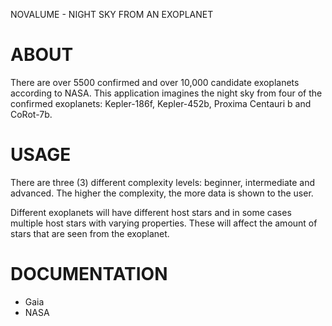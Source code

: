 NOVALUME - NIGHT SKY FROM AN EXOPLANET

# ABOUT

There are over 5500 confirmed and over 10,000 candidate exoplanets according to NASA. This application imagines the night sky from four of the confirmed exoplanets: Kepler-186f, Kepler-452b, Proxima Centauri b and CoRot-7b.

# USAGE

There are three (3) different complexity levels: beginner, intermediate and advanced. The higher the complexity, the more data is shown to the user.

Different exoplanets will have different host stars and in some cases multiple host stars with varying properties. These will affect the amount of stars that are seen from the exoplanet.


# DOCUMENTATION

- Gaia
- NASA

